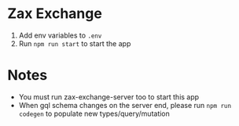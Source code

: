# Zax Exchange

1. Add env variables to `.env`
2. Run `npm run start` to start the app

# Notes
- You must run zax-exchange-server too to start this app
- When gql schema changes on the server end, please run `npm run codegen` to populate new types/query/mutation
